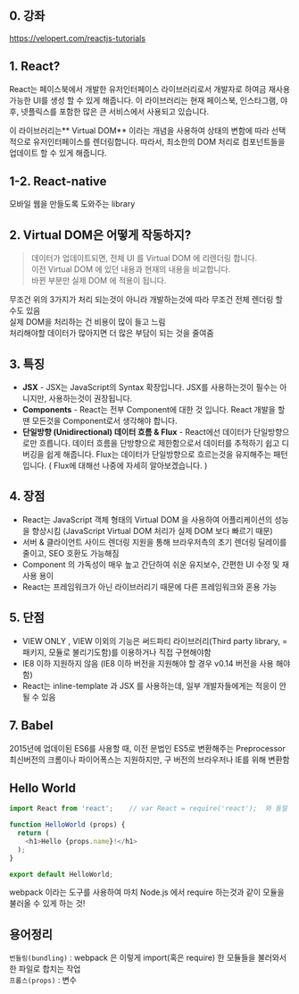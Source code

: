 ## 0\. 강좌
https://velopert.com/reactjs-tutorials

## 1\. React?

React는 페이스북에서 개발한 유저인터페이스 라이브러리로서 개발자로 하여금 재사용 가능한 UI를 생성 할 수 있게 해줍니다.&nbsp;이 라이브러리는 현재 페이스북, 인스타그램, 야후, 넷플릭스를 포함한 많은 큰 서비스에서 사용되고 있습니다.

이 라이브러리는**&nbsp;Virtual DOM** 이라는 개념을 사용하여 상태의 변함에 따라 선택적으로 유저인터페이스를 렌더링합니다.
따라서, 최소한의 DOM 처리로 컴포넌트들을 업데이트 할 수 있게 해줍니다.

## 1-2\. React-native
모바일 웹을 만들도록 도와주는 library

## 2\. Virtual DOM은 어떻게 작동하지?

> 데이터가 업데이트되면, 전체 UI 를 Virtual DOM 에 리렌더링 합니다.  
> 이전 Virtual DOM 에 있던 내용과 현재의 내용을 비교합니다.  
> 바뀐 부분만 실제 DOM 에 적용이 됩니다.  

무조건 위의 3가지가 처리 되는것이 아니라 개발하는것에 따라 무조건 전체 렌더링 할 수도 있음  
실제 DOM을 처리하는 건 비용이 많이 들고 느림  
처리해야할 데이터가 많아지면 더 많은 부담이 되는 것을 줄여줌  

## 3\. 특징

*   **JSX** - JSX는 JavaScript의 Syntax 확장입니다. JSX를 사용하는것이 필수는 아니지만, 사용하는것이 권장됩니다.
*   **Components** - React는 전부 Component에 대한 것 입니다. React 개발을 할땐 모든것을 Component로서 생각해야 합니다.
*   **단일방향 (Unidirectional) 데이터 흐름 & Flux** - React에선 데이터가 단일방향으로만 흐릅니다. 데이터 흐름을 단방향으로 제한함으로서 데이터를 추적하기 쉽고 디버깅을 쉽게 해줍니다. Flux는 데이터가 단일방향으로 흐르는것을 유지해주는 패턴입니다. ( Flux에 대해선 나중에 자세히 알아보겠습니다. )

## 4\. 장점

*   React는 JavaScript 객체 형태의 Virtual DOM 을 사용하여 어플리케이션의 성능을 향상시킴 (JavaScript Virtual DOM 처리가 실제 DOM 보다 빠르기 때문)
*   서버 & 클라이언트 사이드 렌더링 지원을 통해 브라우저측의 초기 렌더링 딜레이를 줄이고, SEO 호환도 가능해짐
*   Component 의 가독성이 매우 높고 간단하여 쉬운 유지보수, 간편한 UI 수정 및 재사용 용이
*   React는 프레임워크가 아닌 라이브러리기 때문에 다른 프레임워크와 혼용 가능

## 5\. 단점
*   VIEW ONLY , VIEW 이외의 기능은 써드파티 라이브러리(Third party library, =패키지, 모듈로 불리기도함)를 이용하거나 직접 구현해야함
*   IE8 이하 지원하지 않음 (IE8 이하 버전을 지원해야 할 경우 v0.14 버전을 사용 해야함)
*   React는 inline-template 과 JSX 를 사용하는데, 일부 개발자들에게는 적응이 안 될 수 있음

## 7\. Babel
2015년에 업데이된 ES6를 사용할 때, 이전 문법인 ES5로 변환해주는 Preprocessor  
최신버전의 크롬이나 파이어폭스는 지원하지만, 구 버전의 브라우저나 IE를 위해 변환함

## Hello World
```js
import React from 'react';    // var React = require('react');  와 동일

function HelloWorld (props) {
  return (
    <h1>Hello {props.name}!</h1>
  );
}

export default HelloWorld;
```
 webpack 이라는 도구를 사용하여 마치 Node.js 에서 require 하는것과 같이 모듈을 불러올 수 있게 하는 것!


## 용어정리

`번들링(bundling)` : webpack 은 이렇게 import(혹은 require) 한 모듈들을 불러와서 한 파일로 합치는 작업  
`프롭스(props)` : 변수